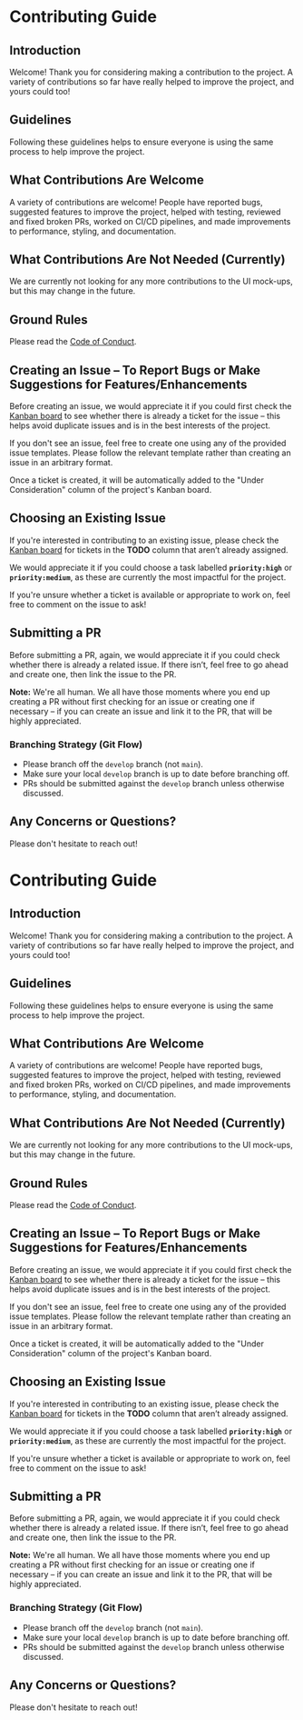 # Contributing Guide

## Introduction

Welcome! Thank you for considering making a contribution to the project. A variety of contributions so far have really helped to improve the project, and yours could too!

## Guidelines

Following these guidelines helps to ensure everyone is using the same process to help improve the project.

## What Contributions Are Welcome

A variety of contributions are welcome! People have reported bugs, suggested features to improve the project, helped with testing, reviewed and fixed broken PRs, worked on CI/CD pipelines, and made improvements to performance, styling, and documentation.

## What Contributions Are Not Needed (Currently)

We are currently not looking for any more contributions to the UI mock-ups, but this may change in the future.

## Ground Rules

Please read the [Code of Conduct](https://github.com/v-gajjar/Minesweeper/blob/develop/CODE_OF_CONDUCT.md).

## Creating an Issue – To Report Bugs or Make Suggestions for Features/Enhancements

Before creating an issue, we would appreciate it if you could first check the [Kanban board](https://github.com/users/v-gajjar/projects/2) to see whether there is already a ticket for the issue – this helps avoid duplicate issues and is in the best interests of the project.

If you don't see an issue, feel free to create one using any of the provided issue templates. Please follow the relevant template rather than creating an issue in an arbitrary format.

Once a ticket is created, it will be automatically added to the "Under Consideration" column of the project's Kanban board.

## Choosing an Existing Issue

If you're interested in contributing to an existing issue, please check the [Kanban board](https://github.com/users/v-gajjar/projects/2) for tickets in the **TODO** column that aren’t already assigned.

We would appreciate it if you could choose a task labelled **`priority:high`** or **`priority:medium`**, as these are currently the most impactful for the project.

If you're unsure whether a ticket is available or appropriate to work on, feel free to comment on the issue to ask!

## Submitting a PR

Before submitting a PR, again, we would appreciate it if you could check whether there is already a related issue. If there isn’t, feel free to go ahead and create one, then link the issue to the PR.

**Note:** We're all human. We all have those moments where you end up creating a PR without first checking for an issue or creating one if necessary – if you can create an issue and link it to the PR, that will be highly appreciated.

### Branching Strategy (Git Flow)

- Please branch off the `develop` branch (not `main`).
- Make sure your local `develop` branch is up to date before branching off.
- PRs should be submitted against the `develop` branch unless otherwise discussed.

## Any Concerns or Questions?

Please don't hesitate to reach out!
# Contributing Guide

## Introduction

Welcome! Thank you for considering making a contribution to the project. A variety of contributions so far have really helped to improve the project, and yours could too!

## Guidelines

Following these guidelines helps to ensure everyone is using the same process to help improve the project.

## What Contributions Are Welcome

A variety of contributions are welcome! People have reported bugs, suggested features to improve the project, helped with testing, reviewed and fixed broken PRs, worked on CI/CD pipelines, and made improvements to performance, styling, and documentation.

## What Contributions Are Not Needed (Currently)

We are currently not looking for any more contributions to the UI mock-ups, but this may change in the future.

## Ground Rules

Please read the [Code of Conduct](https://github.com/v-gajjar/Minesweeper/blob/develop/CODE_OF_CONDUCT.md).

## Creating an Issue – To Report Bugs or Make Suggestions for Features/Enhancements

Before creating an issue, we would appreciate it if you could first check the [Kanban board](https://github.com/users/v-gajjar/projects/2) to see whether there is already a ticket for the issue – this helps avoid duplicate issues and is in the best interests of the project.

If you don't see an issue, feel free to create one using any of the provided issue templates. Please follow the relevant template rather than creating an issue in an arbitrary format.

Once a ticket is created, it will be automatically added to the "Under Consideration" column of the project's Kanban board.

## Choosing an Existing Issue

If you're interested in contributing to an existing issue, please check the [Kanban board](https://github.com/users/v-gajjar/projects/2) for tickets in the **TODO** column that aren’t already assigned.

We would appreciate it if you could choose a task labelled **`priority:high`** or **`priority:medium`**, as these are currently the most impactful for the project.

If you're unsure whether a ticket is available or appropriate to work on, feel free to comment on the issue to ask!

## Submitting a PR

Before submitting a PR, again, we would appreciate it if you could check whether there is already a related issue. If there isn’t, feel free to go ahead and create one, then link the issue to the PR.

**Note:** We're all human. We all have those moments where you end up creating a PR without first checking for an issue or creating one if necessary – if you can create an issue and link it to the PR, that will be highly appreciated.

### Branching Strategy (Git Flow)

- Please branch off the `develop` branch (not `main`).
- Make sure your local `develop` branch is up to date before branching off.
- PRs should be submitted against the `develop` branch unless otherwise discussed.

## Any Concerns or Questions?

Please don't hesitate to reach out!
